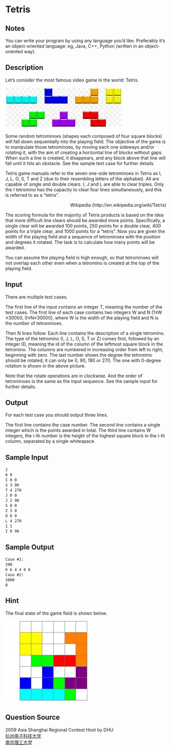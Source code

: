 # Tetris

## Notes

You can write your program by using any language you’d like. Preferably it’s an object-oriented language: eg, Java, C++, Python (written in an object-oriented way).

## Description

Let’s consider the most famous video game in the world: Tetris.

![image](https://raw.githubusercontent.com/cwlmyjm/tetris/master/README/1.jpg)

Some random tetrominoes (shapes each composed of four square blocks) will fall down sequentially into the playing field. The objective of the game is to manipulate those tetrominoes, by moving each one sideways and/or rotating it, with the aim of creating a horizontal line of blocks without gaps. When such a line is created, it disappears, and any block above that line will fall until it hits an obstacle. See the sample test case for further details.

Tetris game manuals refer to the seven one-side tetrominoes in Tetris as I, J, L, O, S, T and Z (due to their resembling letters of the alphabet). All are capable of single and double clears. I, J and L are able to clear triples. Only the I tetromino has the capacity to clear four lines simultaneously, and this is referred to as a “tetris”.
<p align="right">Wikipedia (http://en.wikipedia.org/wiki/Tetris)</p>

The scoring formula for the majority of Tetris products is based on the idea that more difficult line clears should be awarded more points. Specifically, a single clear will be awarded 100 points, 250 points for a double clear, 400 points for a triple clear, and 1000 points for a “tetris”.
Now you are given the width of the playing field and a sequence of tetrominoes with the position and degrees it rotated. The task is to calculate how many points will be awarded.

You can assume the playing field is high enough, so that tetrominoes will not overlap each other even when a tetromino is created at the top of the playing field.

## Input 

There are multiple test cases.

The first line of the input contains an integer T, meaning the number of the test cases.
The first line of each case contains two integers W and N (1≤W ≤30000, 0≤N≤30000), where W is the width of the playing field and N is the number of tetrominoes.

Then N lines follow. Each line contains the description of a single tetromino. The type of the tetromino (I, J, L, O, S, T or Z) comes first, followed by an integer ID, meaning the id of the column of the leftmost square block in the tetromino. The columns are numbered in increasing order from left to right, beginning with zero. The last number shows the degree the tetromino should be rotated; it can only be 0, 90, 180 or 270. The one with 0-degree rotation is shown in the above picture.

Note that the rotate operations are in clockwise. And the order of tetrominoes is the same as the input sequence. See the sample input for further details.

## Output 
For each test case you should output three lines.

The first line contains the case number. The second line contains a single integer which is the points awarded in total. The third line contains W integers, the i-th number is the height of the highest square block in the i-th column, separated by a single whitespace.

## Sample Input 
```
2
6 9
I 0 0
S 3 90
T 4 270 
J 0 0 
J 2 90 
S 0 0 
Z 3 0 
O 0 0
L 4 270 
1 1
I 0 90
```

## Sample Output
```
Case #1: 
200 
6 6 4 4 6 6 
Case #2: 
1000 
0 
```

## Hint 
The final state of the game field is shown below.

![image](https://raw.githubusercontent.com/cwlmyjm/tetris/master/README/2.jpg)

## Question Source
2009 Asia Shanghai Regional Contest Host by DHU  
[杭州电子科技大学](http://acm.hdu.edu.cn/showproblem.php?pid=3224)  
[南京理工大学](http://icpc.njust.edu.cn/Problem/Hdu/3224/)
